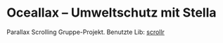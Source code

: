# Oceallax – Umweltschutz mit Stella
Parallax Scrolling Gruppe-Projekt.
Benutzte Lib: [scrollr](https://github.com/Prinzhorn/skrollr) 
